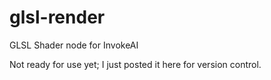 # glsl-render
GLSL Shader node for InvokeAI

Not ready for use yet; I just posted it here for version control.
